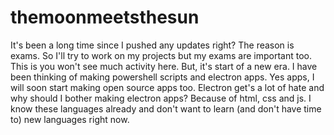# themoonmeetsthesun
It's been a long time since I pushed any updates right? The reason is exams. So I'll try to work on my projects but my exams are important too. This is you won't see much activity here. But, it's start of a new era. I have been thinking of making powershell scripts and electron apps. Yes apps, I will soon start making open source apps too. Electron get's a lot of hate and why should I bother making electron apps? Because of html, css and js. I know these languages already and don't want to learn (and don't have time to) new languages right now.
